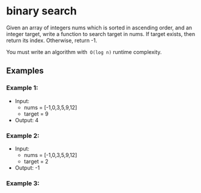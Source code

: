 # binary search
Given an array of integers nums which is sorted in ascending order, and an integer target, write a function to search target in nums. If target exists, then return its index. Otherwise, return -1.

You must write an algorithm with` O(log n)` runtime complexity.

## Examples
### Example 1:
- Input: 
  - nums = [-1,0,3,5,9,12] 
  - target = 9
- Output: 4

### Example 2: 
- Input: 
  - nums = [-1,0,3,5,9,12]
  - target = 2
- Output: -1

### Example 3:

